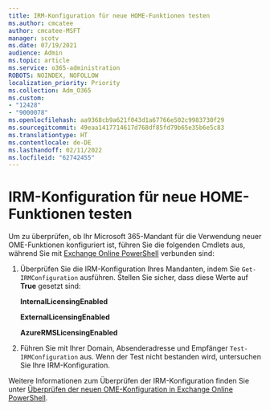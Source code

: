 ```yaml
---
title: IRM-Konfiguration für neue HOME-Funktionen testen
ms.author: cmcatee
author: cmcatee-MSFT
manager: scotv
ms.date: 07/19/2021
audience: Admin
ms.topic: article
ms.service: o365-administration
ROBOTS: NOINDEX, NOFOLLOW
localization_priority: Priority
ms.collection: Adm_O365
ms.custom:
- "12428"
- "9000078"
ms.openlocfilehash: aa9368cb9a621f043d1a67766e502c9983730f29
ms.sourcegitcommit: 49eaa1417714617d768df85fd79b65e35b6e5c83
ms.translationtype: HT
ms.contentlocale: de-DE
ms.lasthandoff: 02/11/2022
ms.locfileid: "62742455"
---
```

# <a name="test-irm-configuration-for-new-ome-capabilities"></a>IRM-Konfiguration für neue HOME-Funktionen testen

Um zu überprüfen, ob Ihr Microsoft 365-Mandant für die Verwendung neuer OME-Funktionen konfiguriert ist, führen Sie die folgenden Cmdlets aus, während Sie mit [Exchange Online PowerShell](https://docs.microsoft.com/powershell/exchange/exchange-online-powershell) verbunden sind:


1. Überprüfen Sie die IRM-Konfiguration Ihres Mandanten, indem Sie `Get-IRMConfiguration` ausführen. Stellen Sie sicher, dass diese Werte auf **True** gesetzt sind:
    
    **InternalLicensingEnabled**
    
    **ExternalLicensingEnabled**
    
    **AzureRMSLicensingEnabled**

2. Führen Sie mit Ihrer Domain, Absenderadresse und Empfänger `Test-IRMConfiguration` aus. Wenn der Test nicht bestanden wird, untersuchen Sie Ihre IRM-Konfiguration.

Weitere Informationen zum Überprüfen der IRM-Konfiguration finden Sie unter [Überprüfen der neuen OME-Konfiguration in Exchange Online PowerShell](https://docs.microsoft.com/microsoft-365/compliance/set-up-new-message-encryption-capabilities#verify-new-ome-configuration-in-exchange-online-powershell).